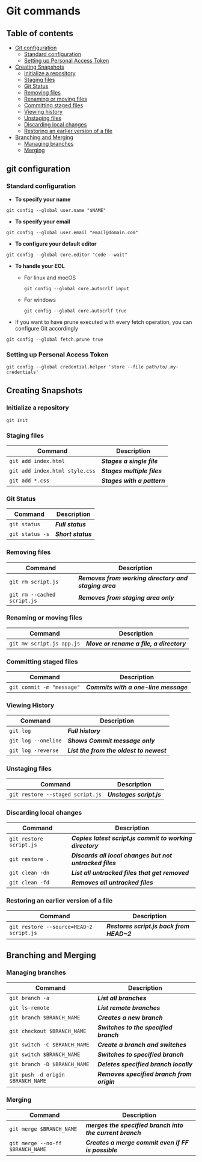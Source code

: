 # Git commands

## Table of contents

- [Git configuration](#git-configuration)
  - [Standard configuration](#Standard-configuration)
  - [Setting up Personal Access Token](#Setting-up-Personal-Access-Token) 
- [Creating Snapshots](#Creating-Snapshots)
  - [Initialize a repository](#Initialize-a-repository)
  - [Staging files](#Staging-files)
  - [Git Status](#git-status)
  - [Removing files](#Removing-files) 
  - [Renaming or moving files](#Renaming-or-moving-files)
  - [Committing staged files](#Committing-stageid-files)
  - [Viewing history](#Viewing-history)
  - [Unstaging files](#Unstaging-files) 
  - [Discarding local changes](#Discarding-local-changes)
  - [Restoring an earlier version of a file](#Restoring-an-earlier-version-of-a-file)
- [Branching and Merging](#Branching-and-Merging)
  - [Managing branches](#managing-branches)
  - [Merging](#Merging)

## git configuration

### Standard configuration

- **To specify your name**

```
git config --global user.name "$NAME"
```

- **To specify your email**

```
git config --global user.email "email@domain.com"
```

- **To configure your default editor**

```
git config --global core.editor "code --wait"
```

- **To handle your EOL** 

  - For linux and mocOS 

    ```
    git config --global core.autocrlf input
    ```
    
  - For windows
    
    ```
    git config --global core.autocrlf true
    ```

- If you want to have prune executed with every fetch operation, you can configure Git accordingly

```
git config --global fetch.prune true
```

### Setting up Personal Access Token

```
git config --global credential.helper 'store --file path/to/.my-credentials'
```

## Creating Snapshots

### Initialize a repository

```
git init
```

### Staging files
 
| Command                        | Description                 |
| ---                            | ---                         |
| `git add index.html`           | ***Stages a single file***  |
| `git add index.html style.css` | ***Stages multiple files*** |
| `git add *.css`                | ***Stages with a pattern*** |

### Git Status

| Command                        | Description                 |
| ---                            | ---                         |
| `git status`                   | ***Full status***           |
| `git status -s`                | ***Short status***          | 

### Removing files

| Command                     | Description                                           |
| ---                         | ---                                                   |
| `git rm script.js`          | ***Removes from working directory and staging area*** |
| `git rm --cached script.js` | ***Removes from staging area only***                  |

### Renaming or moving files

| Command                   | Description                              |
| ---                       | ---                                      |
| `git mv script.js app.js` | ***Move or rename a file, a directory*** |

### Committing staged files

| Command                   | Description                           |
| ---                       | ---                                   |
| `git commit -m "message"` | ***Commits with a one-line message*** |


### Viewing History

| Command             | Description                              |
| ---                 | ---                                      |
| `git log`           | ***Full history***                       |
| `git log --oneline` | ***Shows Commit message only***          |
| `git log -reverse`  | ***List the from the oldest to newest*** |

### Unstaging files

| Command                          | Description              |
| ---                              | ---                      |
| `git restore --staged script.js` | ***Unstages script.js*** |

### Discarding local changes

| Command                 | Description                                               |   
| ---                     | ---                                                       |   
| `git restore script.js` | ***Copies latest script.js commit to working directory*** |   
| `git restore .`         | ***Discards all local changes but not untracked files***  |   
| `git clean -dn`         | ***List all untracked files that get removed***           |   
| `git clean -fd`         | ***Removes all untracked files***                         |   

### Restoring an earlier version of a file

| Command                                  | Description                               |
| ---                                      | ---                                       |
| `git restore --source=HEAD~2 script.js`  | ***Restores script.js back from HEAD~2*** |


## Branching and Merging

### Managing branches

| Command                           | Description                                |
| ---                               | ---                                        |
| `git branch -a`                   | ***List all branches***                    |
| `git ls-remote`                   | ***List remote branches***                 |
| `git branch $BRANCH_NAME`         | ***Creates a new branch***                 |
| `git checkout $BRANCH_NAME`       | ***Switches to the specified branch***     |
| `git switch -C $BRANCH_NAME`      | ***Create a branch and switches***         |
| `git switch $BRANCH_NAME`         | ***Switches to specified branch***         |
| `git branch -D $BRANCH_NAME`      | ***Deletes specified branch locally***     |
| `git push -d origin $BRANCH_NAME` | ***Removes specified branch from origin*** |

### Merging

| Command                          | Description                                               |
| ---                              | ---                                                       |
| `git merge $BRANCH_NAME`         | ***merges the specified branch into the current branch*** |
| `git merge --no-ff $BRANCH_NAME` | ***Creates a merge commit even if FF is possible***       |


